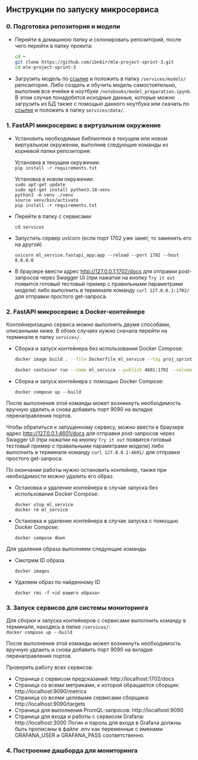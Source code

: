 ## Инструкции по запуску микросервиса

### 0. Подготовка репозитория и модели
- Перейти в домашнюю папку и склонировать репозиторий, после чего перейти в папку проекта:
    ```bash
    cd ~
    git clone https://github.com/ibnkir/mle-project-sprint-3.git
    cd mle-project-sprint-3
    ```
- Загрузить модель по [ссылке](https://disk.yandex.ru/d/Ce6MX9OaWiyOKA) и положить в папку 
`/services/models/` репозитория. Либо создать и обучить модель самостоятельно, выполнив все ячейки в ноутбуке 
`/notebooks/model_preparation.ipynb`. В этом случае понадобятся исходные данные, которые можно загрузить из БД также с помощью данного ноутбука или скачать по [ссылке](https://disk.yandex.ru/d/OIInLdG4dZMVZA) и положить в папку ```services/data/```.

### 1. FastAPI микросервис в виртуальном окружение
- Установить необходимые библиотеки в текущем или новом виртуальном окружении, 
выполнив следующие команды из корневой папки репозитория:

    Установка в текущем окружении:<br>
        ```
        pip install -r requirements.txt
        ```

    Установка в новом окружении:<br>
        ```sudo apt-get update```<br>
        ```sudo apt-get install python3.10-venv```<br>
        ```python3 -m venv ./venv```<br>
        ```source venv/bin/activate```<br> 
        ```pip install -r requirements.txt```

- Перейти в папку с сервисами
   ```
   cd services
   ```

- Запустить сервер uvicorn (если порт 1702 уже занят, то заменить его на другой)
   ```
   uvicorn ml_service.fastapi_app:app --reload --port 1702 --host 0.0.0.0
   ```

- В браузере ввести адрес http://127.0.0.1:1702/docs для отправки post-запросов через Swagger UI
(при нажатии на кнопку `Try it out` появится готовый тестовый пример с правильными параметрами модели) либо выполнить в терминале команду ```curl 127.0.0.1:1702/``` для отправки простого get-запроса.

### 2. FastAPI микросервис в Docker-контейнере
Контейнеризацию сервиса можно выполнять двумя способами, описанными ниже.
В обоих случаях нужно сначала перейти на терминале в папку `services/`.

- Сборка и запуск контейнера без использования Docker Compose:
    ```bash
    docker image build . --file Dockerfile_ml_service --tag proj_sprint3:ml_service
    
    docker container run --name ml_service --publish 4601:1702 --volume=./models:/price_app/models --env-file .env proj_sprint3:ml_service
    ```

- Сборка и запуск контейнера с помощью Docker Compose:
    ```
    docker compose up --build
    ```
После выполнения этой команды может возникнуть необходимость вручную удалить и снова добавить порт 9090 на вкладке перенаправления портов.

Чтобы обратиться к запущенному сервису, можно ввести в браузере адрес http://127.0.0.1:4601/docs для отправки post-запросов через Swagger UI (при нажатии на кнопку `Try it out` появится готовый тестовый пример с правильными параметрами модели) либо выполнить в терминале команду ```curl 127.0.0.1:4601/``` для отправки простого get-запроса.

По окончании работы нужно остановить контейнер, также при необходимости можно удалить его образ.

- Остановка и удаление контейнера в случае запуска без использования Docker Compose:
    ```
    docker stop ml_service
    docker rm ml_service
    ```

- Остановка и удаление контейнера в случае запуска с помощью Docker Compose:
    ```
    docker compose down
    ```

Для удаления образа выполняем следующие команды
- Смотрим ID образа
    ```
    docker images
    ```
- Удаляем образ по найденному ID
    ```
    docker rmi -f <id вашего образа>
    ```

### 3. Запуск сервисов для системы мониторинга
Для сборки и запуска контейнеров c сервисами выполнить команду в терминале,
находясь в папке `/services/`:<br>
    ```
    docker compose up --build
    ```

После выполнения этой команды может возникнуть необходимость вручную удлаить и снова добавить порт 9090 на вкладке перенаправления портов.

Проверить работу всех сервисов:
- Страница с сервисом предсказаний: http://localhost:1702/docs
- Страница со всеми метриками, к которой обращается сборщик: http://localhost:9090/metrics
- Страница со всеми целевыми сервисами сборщика: http://localhost:9090/targets
- Страница для выполнения PromQL-запросов: http://localhost:9090
- Страница для входа и работы с сервисом Grafana: http://localhost:3000
Логин и пароль для входа в Grafana должны быть прописаны в файле .env как переменные с именами 
GRAFANA_USER и GRAFANA_PASS соответственно.



### 4. Построение дашборда для мониторинга